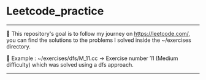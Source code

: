 # Leetcode_practice

---

:pushpin: This repository's goal is to follow my journey on https://leetcode.com/, you can find the solutions to the problems I solved inside the ~/exercises directory.

:pushpin: Example : ~/exercises/dfs/M_11.cc -> Exercise number 11 (Medium difficulty) which was solved using a dfs approach.

---
